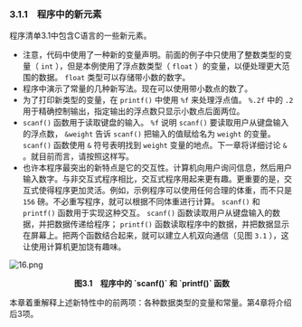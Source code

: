 ### 3.1.1　程序中的新元素

程序清单3.1中包含C语言的一些新元素。

+ 注意，代码中使用了一种新的变量声明。前面的例子中只使用了整数类型的变量（ `int` ），但是本例使用了浮点数类型（ `float` ）的变量，以便处理更大范围的数据。 `float` 类型可以存储带小数的数字。
+ 程序中演示了常量的几种新写法。现在可以使用带小数点的数了。
+ 为了打印新类型的变量，在 `printf()` 中使用 `%f` 来处理浮点值。 `%.2f` 中的 `.2` 用于精确控制输出，指定输出的浮点数只显示小数点后面两位。
+ `scanf()` 函数用于读取键盘的输入。 `%f` 说明 `scanf()` 要读取用户从键盘输入的浮点数， `&weight` 告诉 `scanf()` 把输入的值赋给名为 `weight` 的变量。 `scanf()` 函数使用 `&` 符号表明找到 `weight` 变量的地点。下一章将详细讨论 `&` 。就目前而言，请按照这样写。
+ 也许本程序最突出的新特点是它的交互性。计算机向用户询问信息，然后用户输入数字。与非交互式程序相比，交互式程序用起来更有趣。更重要的是，交互式使得程序更加灵活。例如，示例程序可以使用任何合理的体重，而不只是 `156` 磅。不必重写程序，就可以根据不同体重进行计算。 `scanf()` 和 `printf()` 函数用于实现这种交互。 `scanf()` 函数读取用户从键盘输入的数据，并把数据传递给程序； `printf()` 函数读取程序中的数据，并把数据显示在屏幕上。把两个函数结合起来，就可以建立人机双向通信（见图 `3.1` ），这让使用计算机更加饶有趣味。

![16.png](./images/16.png)
<center class="my_markdown"><b class="my_markdown">图3.1　程序中的 `scanf()` 和 `printf()` 函数</b></center>

本章着重解释上述新特性中的前两项：各种数据类型的变量和常量。第4章将介绍后3项。

